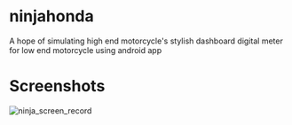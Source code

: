 # ninjahonda

A hope of simulating high end motorcycle's stylish dashboard digital meter for low end motorcycle using android app

# Screenshots
![ninja_screen_record](https://user-images.githubusercontent.com/70688154/226099657-1913a1f4-13eb-4b52-b606-7d57df87fd66.gif)
